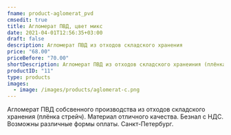 ```yaml
---
fname: product-aglomerat_pvd
cmsedit: true
title: Агломерат ПВД, цвет микс
date: 2021-04-01T12:56:35+03:00
draft: false
description: Агломерат ПВД из отходов складского хранения
price: "68.00"
priceBefore: "70.00"
shortDescription: Агломерат ПВД из отходов складского хранеиния (плёнка стрейч).
productID: "11"
type: products
images:
  - image: /images/products/aglomerat-c.png
---
```

Агломерат ПВД собсвенного производства из отходов складского хранения (плёнка стрейч). Материал отличного качества. Безнал с НДС. Возможны различные формы оплаты. Санкт-Петербург.